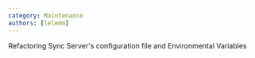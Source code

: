 ```yaml
---
category: Maintenance
authors: [lelemm]
---
```


Refactoring Sync Server's configuration file and Environmental Variables
